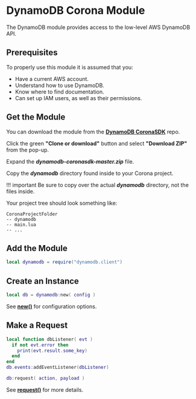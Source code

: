 # DynamoDB Corona Module

The DynamoDB module provides access to the low-level AWS DynamoDB API.

## Prerequisites

To properly use this module it is assumed that you:

 - Have a current AWS account.
 - Understand how to use DynamoDB.
 - Know where to find documentation.
 - Can set up IAM users, as well as their permissions.

## Get the Module

You can download the module from the __[DynamoDB CoronaSDK](https://github.com/develephant/dynamodb-coronasdk)__ repo.

Click the green __"Clone or download"__ button and select __"Download ZIP"__ from the pop-up.

Expand the ___dynamodb-coronasdk-master.zip___ file.

Copy the ___dynamodb___ directory found inside to your Corona project.

!!! important
    Be sure to copy over the actual ___dynamodb___ directory, not the files inside.

Your project tree should look something like:

```
CoronaProjectFolder
-- dynamodb
-- main.lua
-- ...
```

## Add the Module

```lua
local dynamodb = require("dynamodb.client")
```

## Create an Instance

```lua
local db = dynamodb:new( config )
```

See __[new()](http://docs.aws.amazon.com/amazondynamodb/latest/APIReference/API_ListTables.html)__ for configuration options.

## Make a Request

```lua
local function dbListener( evt )
  if not evt.error then
    print(evt.result.some_key)
  end
end
db.events:addEventListener(dbListener)

db:request( action, payload )
```

See __[request()](api/#request)__ for more details.